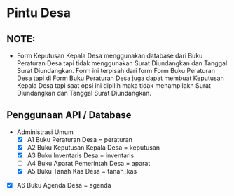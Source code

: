 # Pintu Desa

## NOTE:

- Form Keputusan Kepala Desa menggunakan database dari Buku Peraturan Desa tapi
  tidak menggunakan Surat Diundangkan dan Tanggal Surat Diundangkan. Form ini
  terpisah dari form Form Buku Peraturan Desa tapi di Form Buku Peraturan Desa
  juga dapat membuat Keputusan Kepala Desa tapi saat opsi ini dipilih maka tidak
  menampilakn Surat Diundangkan dan Tanggal Surat Diundangkan.

## Penggunaan API / Database

- Administrasi Umum
  - [x] A1 Buku Peraturan Desa = peraturan
  - [x] A2 Buku Keputusan Kepala Desa = keputusan
  - [x] A3 Buku Inventaris Desa = inventaris
  - [ ] A4 Buku Aparat Pemerintah Desa = aparat
  - [x] A5 Buku Tanah Kas Desa = tanah_kas
- [x] A6 Buku Agenda Desa = agenda
